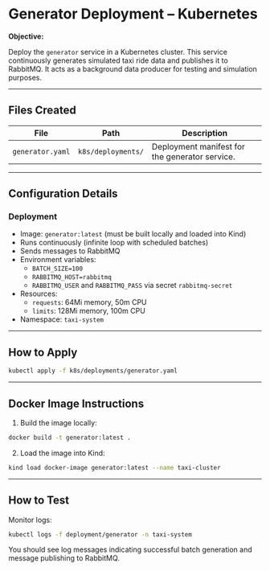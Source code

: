 # Generator Deployment – Kubernetes

**Objective:**

Deploy the `generator` service in a Kubernetes cluster. This service continuously generates simulated taxi ride data and publishes it to RabbitMQ. It acts as a background data producer for testing and simulation purposes.

---

## Files Created

| File | Path | Description |
|------|------|-------------|
| `generator.yaml` | `k8s/deployments/` | Deployment manifest for the generator service. |

---

## Configuration Details

### Deployment

- Image: `generator:latest` (must be built locally and loaded into Kind)
- Runs continuously (infinite loop with scheduled batches)
- Sends messages to RabbitMQ
- Environment variables:
    - `BATCH_SIZE=100`
    - `RABBITMQ_HOST=rabbitmq`
    - `RABBITMQ_USER` and `RABBITMQ_PASS` via secret `rabbitmq-secret`
- Resources:
    - `requests`: 64Mi memory, 50m CPU
    - `limits`: 128Mi memory, 100m CPU
- Namespace: `taxi-system`

---

## How to Apply

```bash
kubectl apply -f k8s/deployments/generator.yaml
```

---

## Docker Image Instructions

1. Build the image locally:

```bash
docker build -t generator:latest .
```

2. Load the image into Kind:

```bash
kind load docker-image generator:latest --name taxi-cluster
```

---

## How to Test

Monitor logs:

```bash
kubectl logs -f deployment/generator -n taxi-system
```

You should see log messages indicating successful batch generation and message publishing to RabbitMQ.
